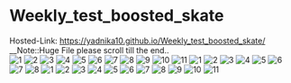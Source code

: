 # Weekly_test_boosted_skate
Hosted-Link:
https://yadnika10.github.io/Weekly_test_boosted_skate/
<br>
__Note::Huge File please scroll till the end..
<br>
![1](https://github.com/yadnika10/Weekly_test_boosted_skate/assets/122971264/5dc34261-3914-4759-9af0-b97464fc27e1)
![2](https://github.com/yadnika10/Weekly_test_boosted_skate/assets/122971264/f1837670-4cdd-4e72-83d0-2b285db94024)
![3](https://github.com/yadnika10/Weekly_test_boosted_skate/assets/122971264/c8a13f86-b834-40bd-b30d-267347fe3923)
![4](https://github.com/yadnika10/Weekly_test_boosted_skate/assets/122971264/1da3f9e9-5a26-4113-b37b-fd540770c4cf)
![5](https://github.com/yadnika10/Weekly_test_boosted_skate/assets/122971264/ed6855e1-f290-46ed-8027-a3b814040a38)
![6](https://github.com/yadnika10/Weekly_test_boosted_skate/assets/122971264/d640bed7-9c3a-41e8-9249-d028adac49ad)
![7](https://github.com/yadnika10/Weekly_test_boosted_skate/assets/122971264/d3597255-d4b0-4735-a560-63bee787ca9e)
![8](https://github.com/yadnika10/Weekly_test_boosted_skate/assets/122971264/318ea943-d126-4448-8fa7-c10552e045b8)
![9](https://github.com/yadnika10/Weekly_test_boosted_skate/assets/122971264/cd986075-4186-43a4-9b9e-e688d8222c6b)
![10](https://github.com/yadnika10/Weekly_test_boosted_skate/assets/122971264/323846ad-b3f2-47f9-990b-f4cc0b74ee70)
![11](https://github.com/yadnika10/Weekly_test_boosted_skate/assets/122971264/a630620d-bbea-49f7-b474-8be5c49c1824)
![1](https://github.com/yadnika10/Weekly_test_boosted_skate/assets/122971264/3019d8c9-5a86-410b-a933-668aa6327995)
![2](https://github.com/yadnika10/Weekly_test_boosted_skate/assets/122971264/b39b46b3-4004-465e-821e-f56ca81b6433)
![3](https://github.com/yadnika10/Weekly_test_boosted_skate/assets/122971264/a9cde0a4-18aa-4ebb-ae61-e8ef989b99b7)
![4](https://github.com/yadnika10/Weekly_test_boosted_skate/assets/122971264/aa0097af-ff35-4d5d-b16d-8ca8e25dc474)
![5](https://github.com/yadnika10/Weekly_test_boosted_skate/assets/122971264/12c9691c-13b3-4fc2-a049-ab7dbc098571)
![6](https://github.com/yadnika10/Weekly_test_boosted_skate/assets/122971264/f899c61a-9396-4ecb-842e-e83ae004ee70)
![7](https://github.com/yadnika10/Weekly_test_boosted_skate/assets/122971264/03067b15-9969-486d-846c-adfc0ce1076f)
![8](https://github.com/yadnika10/Weekly_test_boosted_skate/assets/122971264/d4327254-31ff-4a94-abe3-7e1aeb758233)
![1](https://github.com/yadnika10/Weekly_test_boosted_skate/assets/122971264/44515051-b944-485e-b851-0b5df21dee88)
![2](https://github.com/yadnika10/Weekly_test_boosted_skate/assets/122971264/fd53ca47-9bf3-4817-9355-5d6e6db27ce8)
![3](https://github.com/yadnika10/Weekly_test_boosted_skate/assets/122971264/a541bda4-5d9c-4166-8f3b-64463679d07a)
![4](https://github.com/yadnika10/Weekly_test_boosted_skate/assets/122971264/045c82cf-bb18-4ba4-942c-b11da89f3fce)
![5](https://github.com/yadnika10/Weekly_test_boosted_skate/assets/122971264/fad6759e-cea2-46e8-8b59-7dca909b0e99)
![6](https://github.com/yadnika10/Weekly_test_boosted_skate/assets/122971264/7d9c112c-9cc4-4a65-8420-8613eb18139a)
![7](https://github.com/yadnika10/Weekly_test_boosted_skate/assets/122971264/984f8325-b005-4fab-a293-c2823a33dab0)
![8](https://github.com/yadnika10/Weekly_test_boosted_skate/assets/122971264/a7eb037a-fb60-4846-89c4-1e160fc2b97e)
![9](https://github.com/yadnika10/Weekly_test_boosted_skate/assets/122971264/1370036a-af65-43a6-8f93-4cf1cf43b699)
![10](https://github.com/yadnika10/Weekly_test_boosted_skate/assets/122971264/05894a9c-fab5-4884-8969-bf36c4aa9f5e)
![11](https://github.com/yadnika10/Weekly_test_boosted_skate/assets/122971264/1b8758f3-bde4-4f0a-ab6d-946f29c98698)

